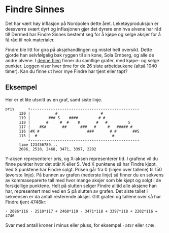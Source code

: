 # Findre Sinnes

Det har vært høy inflasjon på Nordpolen dette året. Leketøyproduksjon er dessverre svært dyrt og inflasjonen gjør det dyrere enn hva alvene har råd til! Dermed har Findre Sinnes bestemt seg for å kjøpe og selge aksjer for å få råd til nok materialer.

Findre ble litt for gira på aksjehandlingen og mistet helt oversikt. Dette gjorde han selvfølgelig bak ryggen til sin kone, Sola Ernberg, og alle de andre alvene. I [denne filen](graphs.zip) finner du samtlige grafer, med kjøpe- og selge punkter. Loggen viser hver time for de 26 siste arbeidsukene (altså 1040 timer). Kan du finne ut hvor mye Findre har tjent eller tapt?

## Eksempel
Her er et lite utsnitt av en graf, samt siste linje.

```
pris      +------------------------------------------------
      120 |           #                   #
      119 |        ### S    ####         # #
      118 |       #     #  #    K       #   #         S
      117 |    #K#       ##      ###   #     #   ##### #
      116 |#K #                     ###       # #       ##S
      115 |  #                                 #           
          +------------------------------------------------
      time 123456789...
      2086, 2510, 2468, 3471, 3397, 2202
```

Y-aksen representerer pris, og X-aksen representerer tid. I grafene vil du finne punkter hvor det står K eller S. Ved K punktene så har Findre kjøpt. Ved S punktene har Findre solgt. Prisen går fra 0 (linjen over tallene) til 150 (øverste linje). På bunnen av grafen (nederste linje) så finner du en sekvens av kommaseparerte tall med hvor mange aksjer som ble kjøpt og solgt i de forskjellige punktene. Helt på slutten selger Findre alltid alle aksjene han har, representert med ved en S på slutten av grafen. Det siste tallet i sekvensen er da antall resterende aksjer.
Gitt grafen og tallene over så har Findre tjent 4746kr:

`- 2086*116 - 2510*117 + 2468*119 - 3471*118 + 3397*118 + 2202*116 = 4746`

Svar med antall kroner i minus eller pluss, for eksempel `-3457` eller `4746`.
